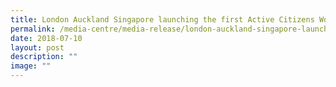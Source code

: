 ```yaml
---
title: London Auckland Singapore launching the first Active Citizens Worldwide Report
permalink: /media-centre/media-release/london-auckland-singapore-launching-first-active-citizens-worldwide/
date: 2018-07-10
layout: post
description: ""
image: ""
---
```

